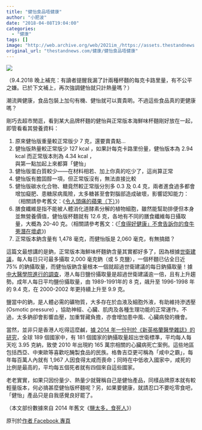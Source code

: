 ```yaml
---
title: "健怡食品唔健康"
author: "小肥波"
date: "2018-04-08T19:04:00"
categories:
  - "健康"
tags: []
image: "http://web.archive.org/web/2021im_/https://assets.thestandnews.com/media/photos/IMG_5471_NwnyY.jpg"
original_url: "thestandnews.com/健康/健怡食品唔健康"
---
```

![](http://web.archive.org/web/2021im_/https://assets.thestandnews.com/media/photos/IMG_5471_NwnyY.jpg)

（9.4.2018 晚上補充：有讀者提醒我漏了計兩種杯麵的每克卡路里量，有不公平之嫌。已於下文補上，再次強調健怡就只計熱量嗎？）

潮流興健康，食品包裝上加句有機、健怡就可以賣貴啲。不過這些食品真的更健康嗎？

剛巧去超市閒逛，看到某大品牌杯麵的健怡與正常版本海鮮味杯麵剛好放在一起，即管看看其營養資料：

1.  原來健怡版重量較正常版少 7 克，還要賣貴點…
2.  健怡版熱量較正常版少 127 kcal ，如果計每克卡路里份量，健怡版本為 2.94 kcal 而正常版本則為 4.34 kcal ，  
    與第一點加起上來都算「健怡」
3.  健怡版蛋白質較少——在材料相若、加上你真的吃少了，這尚算正常
4.  健怡版有膽固醇一項，但正常版沒有，無法直接比較
5.  健怡版碳水化合物、糖竟然較正常版分別多 0.3 及 0.4 克，兩者進食過多都會增加癡肥、患糖尿病風險，太多糖甚至會對腦部造成破壞，影響認知能力：（相關請參考舊文：《[令人頭痛的蘋果（下）](http://web.archive.org/web/20211229100733/https://bit.ly/2GHkuHT)》)
6.  膳食纖維是指不能被人體消化道酵素分解的植物細胞，雖然能幫助排便但本身並無營養價值，健怡版杯麵就有 12.6 克，各地有不同的膳食纖維每日攝取量，大概為 20-40 克。（相關請參考舊文：《[「食得好健康」不會告訴你的食牛蒡潛在壞處](http://web.archive.org/web/20211229100733/https://bit.ly/2qbYRtk)》)
7.  正常版本鈉含量有 1,478 毫克，而健怡版是 2,060 毫克，有無搞錯？

這篇文最想講的是鈉，正常版本海鮮味杯麵鈉含量其實都好多了，因為根據[世衛建議](http://web.archive.org/web/20211229100733/http://www.who.int/mediacentre/factsheets/fs393/en/)，每人每日只可最多攝取 2,000 毫克鈉（或 5 克鹽），一個杯麵已佔全日近 75% 的鈉攝取量，而健怡版鈉含量根本一個就超過世衛建議的每日鈉攝取量！據[中大醫學院進行的調查](http://web.archive.org/web/20211229100733/https://bit.ly/2JsYnXr)，港人每日鹽份攝取量是超過世衛建議逾一倍，且有上升趨勢。成年人每日平均鹽份攝取量，由 1989-1991年的 8 克，飊升至 1996-1998 年的 9.4 克，在 2000-2002 年更持續上升至 9.9 克。

鹽當中的鈉，是人體必需的礦物質，大多存在於血液及細胞外液，有助維持滲透壓 (Osmotic pressure) ，協助神經、心臟、肌肉及各種生理功能的正常運作。不過，太多鈉卻會影響血壓，加重腎藏負擔，亦會增加患中風、心臟病發的機會。

當然，並非只是香港人吃得這麼鹹，[據 2014 年一份刊於《新英格蘭醫學雜誌》的研究](http://web.archive.org/web/20211229100733/http://www.nejm.org/doi/full/10.1056/NEJMoa1304127)，全球 189 個國家中，有 181 個國家的鈉攝取量超出世衛標準，平均每人每天吃 3.95 克納，致使 2010 年出現約 165 萬宗相關的心臟病死亡案例。這些地區包括西亞、中東歐等喜歡吃醃製食品的民族。格魯吉亞更可稱為「咸中之霸」，每年每百萬人內就有 1,967 人因食得太咸而喪命；同時在中低收入國家中，咸死的比例是最高的，平均每五個死者就有四個來自這些國家。

老老實實，如果只因份量少、熱量少就聲稱自己是健怡產品，同樣品牌原本就有較輕量版本，何必搞甚麼健怡版杯麵呢？另，如果要健康，就請忍口不要吃零食吧，「健怡」產品只是自我感覺良好罷了。

（本文部份數據來自 2014 年舊文《[鹽太多，食死人](http://web.archive.org/web/20211229100733/https://bit.ly/2IDxijj)》）

原刊於[作者 Facebook 專頁](http://web.archive.org/web/20211229100733/https://www.facebook.com/siufeiball/)